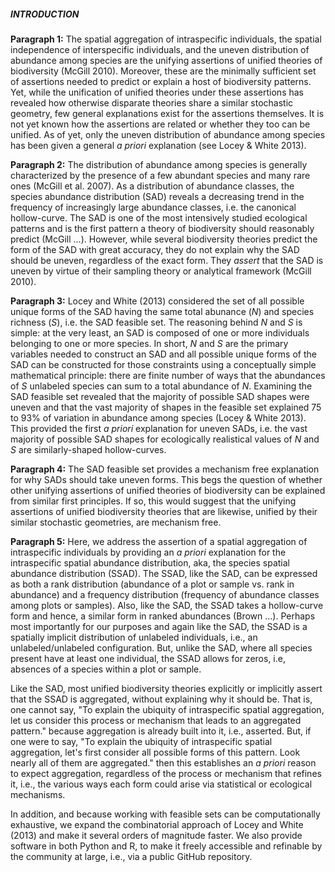 ##### INTRODUCTION

**Paragraph 1:** The spatial aggregation of intraspecific individuals, the spatial independence of interspecific individuals, and the uneven distribution of abundance among species are the unifying assertions of unified theories of biodiversity (McGill 2010). 
Moreover, these are the minimally sufficient set of assertions needed to predict or explain a host of biodiversity patterns. 
Yet, while the unification of unified theories under these assertions has revealed how otherwise disparate theories share a similar stochastic geometry, few general explanations exist for the assertions themselves. 
It is not yet known how the assertions are related or whether they too can be unified. 
As of yet, only the uneven distribution of abundance among species has been given a general *a priori* explanation (see Locey & White 2013).

**Paragraph 2:** The distribution of abundance among species is generally characterized by the presence of a few abundant species and many rare ones (McGill et al. 2007).
As a distribution of abundance classes, the species abundance distribution (SAD) reveals a decreasing trend in the frequency of increasingly large abundance classes, i.e. the canonical hollow-curve.
The SAD is one of the most intensively studied ecological patterns and is the first pattern a theory of biodiversity should reasonably predict (McGill ...). 
However, while several biodiversity theories predict the form of the SAD with great accuracy, they do not explain why the SAD should be uneven, regardless of the exact form. 
They *assert* that the SAD is uneven by virtue of their sampling theory or analytical framework (McGill 2010).

**Paragraph 3:** Locey and White (2013) considered the set of all possible unique forms of the SAD having the same total abunance (*N*) and species richness (*S*), i.e. the SAD feasible set. 
The reasoning behind *N* and *S* is simple: at the very least, an SAD is composed of one or more individuals belonging to one or more species.
In short, *N* and *S* are the primary variables needed to construct an SAD and all possible unique forms of the SAD can be constructed for those constraints using a conceptually simple mathematical principle: there are finite number of ways that the abundances of *S* unlabeled species can sum to a total abundance of *N*.
Examining the SAD feasible set revealed that the majority of possible SAD shapes were uneven and that the vast majority of shapes in the feasible set explained 75 to 93% of variation in abundance among species (Locey & White 2013).
This provided the first *a priori* explanation for uneven SADs, i.e. the vast majority of possible SAD shapes for ecologically realistical values of *N* and *S* are similarly-shaped hollow-curves.

**Paragraph 4:** The SAD feasible set provides a mechanism free explanation for why SADs should take uneven forms.
This begs the question of whether other unifying assertions of unified theories of biodiversity can be explained from similar first principles.
If so, this would suggest that the unifying assertions of unified biodiversity theories that are likewise, unified by their similar stochastic geometries, are mechanism free.

**Paragraph 5:**
Here, we address the assertion of a spatial aggregation of intraspecific individuals by providing an *a priori* explanation for the intraspecific spatial abundance distribution, aka, the species spatial abundance distribution (SSAD). The SSAD, like the SAD, can be expressed as both a rank distribution (abundance of a plot or sample vs. rank in abundance) and a frequency distribution (frequency of abundance classes among plots or samples). Also, like the SAD, the SSAD takes a hollow-curve form and hence, a similar form in ranked abundances (Brown ...). Perhaps most importantly for our purposes and again like the SAD, the SSAD is a spatially implicit distribution of unlabeled individuals, i.e., an unlabeled/unlabeled configuration. But, unlike the SAD, where all species present have at least one individual, the SSAD allows for zeros, i.e, absences of a species within a plot or sample.

Like the SAD, most unified biodiversity theories explicitly or implicitly assert that the SSAD is aggregated, without explaining why it should be. That is, one cannot say, "To explain the ubiquity of intraspecific spatial aggregation, let us consider this process or mechanism that leads to an aggregated pattern." because aggregation is already built into it, i.e., asserted. But, if one were to say, "To explain the ubiquity of intraspecific spatial aggregation, let's first consider all possible forms of this pattern. Look nearly all of them are aggregated." then this establishes an *a priori* reason to expect aggregation, regardless of the process or mechanism that refines it, i.e., the various ways each form could arise via statistical or ecological mechanisms.

In addition, and because working with feasible sets can be computationally exhaustive, we expand the combinatorial approach of Locey and White (2013) and make it several orders of magnitude faster. We also provide software in both Python and R, to make it freely accessible and refinable by the community at large, i.e., via a public GitHub repository. 